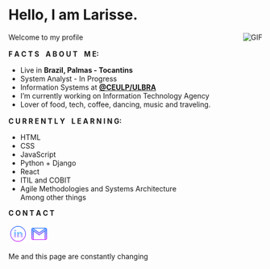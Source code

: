 

<!--
**larissealves/larissealves** is a ✨ _special_ ✨ repository because its `README.md` (this file) appears on your GitHub profile.
Here are some ideas to get you started:
### Hi there 👋
- 🔭 I’m currently working on ...
- 🌱 I’m currently learning ...
- 👯 I’m looking to collaborate on ...
- 🤔 I’m looking for help with ...
- 💬 Ask me about ...
- 📫 How to reach me: ...
- 😄 Pronouns: ...
- ⚡ Fun fact: ...
-->
# Hello, I am Larisse.



<img align="right" alt="GIF" src="https://user-images.githubusercontent.com/40678352/89720222-41cd6600-d9a6-11ea-89f1-225bf9c94965.gif"/>

 
Welcome to my profile

**F A C T SㅤA B O U TㅤM E:**
  * Live in <strong> Brazil, Palmas - Tocantins </strong>
  * System Analyst - In Progress
  * Information Systems at <strong> <a href="http://ulbra-to.br/"> @CEULP/ULBRA </a> </strong>
  * I’m currently working on Information Technology Agency <br>
  * Lover of food, tech, coffee, dancing, music and traveling.
 

**C U R R E N T L YㅤL E A R N I N G:**
 * HTML
 * CSS
 * JavaScript
 * Python + Django
 * React 
 * ITIL and COBIT
 * Agile Methodologies and Systems Architecture <br />
 Among other things
 
**C O N T A C T**

 <a href="https://www.linkedin.com/in/larissealves/" target="_blank"><img src="https://github.com/larissealves/icons/blob/master/icons8-linkedin-circundado-64.png" width="38"></a>
  <a href="mailto:alves.larisser@gmail.com" target="_blank"><img src="https://github.com/larissealves/icons/blob/master/ICONGG.png" width="38" ></a>
</p>

 
Me and this page are constantly changing
